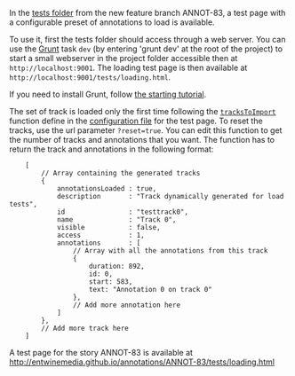 In the [tests folder](https://github.com/entwinemedia/annotations/tree/t/ANNOT-83/tests) from the new feature branch ANNOT-83, a test page with a configurable preset of annotations to load is available. 

To use it, first the tests folder should access through a web server. You can use the [Grunt](http://gruntjs.com/) task `dev` (by entering 'grunt dev' at the root of the project) to start a small webserver in the project folder accessible then at `http://localhost:9001`. The loading test page is then available at `http://localhost:9001/tests/loading.html`.

If you need to install Grunt, follow [the starting tutorial](http://gruntjs.com/getting-started).

The set of track is loaded only the first time following the [`tracksToImport`](https://github.com/entwinemedia/annotations/blob/t/ANNOT-83/tests/js/annotation-tool-configuration-loading.js#L141) function define in the [configuration file](https://github.com/entwinemedia/annotations/blob/t/ANNOT-83/tests/js/annotation-tool-configuration-loading.js) for the test page. To reset the tracks, use the url parameter `?reset=true`. You can edit this function to get the number of tracks and annotations that you want. The function has to return the track and annotations in the following format:

        [
            // Array containing the generated tracks
            {
                annotationsLoaded : true,
                description       : "Track dynamically generated for load tests",
                id                : "testtrack0",
                name              : "Track 0",
                visible           : false,
                access            : 1,
                annotations       : [
                    // Array with all the annotations from this track
                    {
                        duration: 892,
                        id: 0,
                        start: 583,
                        text: "Annotation 0 on track 0"
                    },
                    // Add more annotation here
                ]
            },
            // Add more track here
        ]  

A test page for the story ANNOT-83 is available at http://entwinemedia.github.io/annotations/ANNOT-83/tests/loading.html
